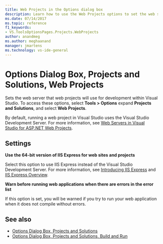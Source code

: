 ```yaml
---
title: Web Projects in the Options dialog box
description: Learn how to use the Web Projects options to set the web server that web projects will use for development within Visual Studio.
ms.date: 07/14/2017
ms.topic: reference
f1_keywords:
- VS.ToolsOptionsPages.Projects.WebProjects
author: anandmeg
ms.author: meghaanand
manager: jmartens
ms.technology: vs-ide-general
---
```

# Options Dialog Box, Projects and Solutions, Web Projects


Sets the web server that web projects will use for development within Visual Studio. To access these options, select **Tools > Options** expand **Projects and Solutions**, and select **Web Projects**.

By default, running a web project in Visual Studio uses the Visual Studio Development Server. For more information, see [Web Servers in Visual Studio for ASP.NET Web Projects](/previous-versions/aspnet/58wxa9w5\(v\=vs.120\)).

## Settings

**Use the 64-bit version of IIS Express for web sites and projects**

Select this option to use IIS Express instead of the Visual Studio Development Server. For more information, see [Introducing IIS Express](https://weblogs.asp.net/scottgu/introducing-iis-express) and [IIS Express Overview](/iis/extensions/introduction-to-iis-express/iis-express-overview).

**Warn before running web applications when there are errors in the error list**

If this option is set, you will be warned if you try to run your web application when it does not compile  without errors.

## See also

- [Options Dialog Box, Projects and Solutions](projects-and-solutions-options-dialog-box.md)
- [Options Dialog Box, Projects and Solutions, Build and Run](options-dialog-box-projects-and-solutions-web-projects.md)
